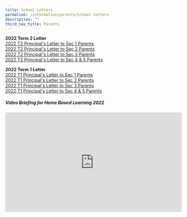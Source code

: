 ```yaml
---
title: School Letters
permalink: /information/parents/school-letters
description: ""
third_nav_title: Parents
---
```

**2022 Term 2 Letter** <br>
[2022 T2 Principal's Letter to Sec 1 Parents](/files/2022%20T2%20Principals%20Letter%20to%20Sec%201%20Parents.pdf) <br>
[2022 T2 Principal's Letter to Sec 2 Parents](/files/2022%20T2%20Principals%20Letter%20to%20Sec%202%20Parents.pdf) <br>
[2022 T2 Principal's Letter to Sec 3 Parents](/files/2022%20T2%20Principals%20Letter%20to%20Sec%203%20Parents.pdf) <br>
[2022 T2 Principal's Letter to Sec 4 & 5 Parents](/files/2022%20T2%20Principals%20Letter%20to%20Sec%204%20and%205%20Parents.pdf)

**2022 Term 1 Letter** <br>
[2022 T1 Principal's Letter to Sec 1 Parents](/files/2022%20T1%20Principals%20Letter%20to%20Sec%201%20Parents.pdf) <br>
[2022 T1 Principal's Letter to Sec 2 Parents](/files/2022%20T1%20Principals%20Letter%20to%20Sec%202%20Parents.pdf) <br>
[2022 T1 Principal's Letter to Sec 3 Parents](/files/2022%20T1%20Principals%20Letter%20to%20Sec%203%20Parents.pdf) <br>
[2022 T1 Principal's Letter to Sec 4 & 5 Parents](/files/2022%20T1%20Principals%20Letter%20to%20Sec%204%20and%205%20Parents.pdf)

##### Video Briefing for Home Based Learning 2022
<iframe width="560" height="315" src="https://www.youtube.com/embed/Ud18qWVhrVs?start=3" title="YouTube video player" frameborder="0" allow="accelerometer; autoplay; clipboard-write; encrypted-media; gyroscope; picture-in-picture" allowfullscreen></iframe>